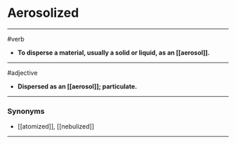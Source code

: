 # Aerosolized
---
#verb
- **To disperse a material, usually a solid or liquid, as an [[aerosol]].**
---
#adjective
- **Dispersed as an [[aerosol]]; particulate.**
---
### Synonyms
- [[atomized]], [[nebulized]]
---
